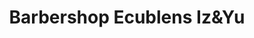 ---
title: "Barbershop Ecublens Iz&Yu"
url: /ecublens-vd/barbershop-ecublens-izundyu/
shop: Friseur
---